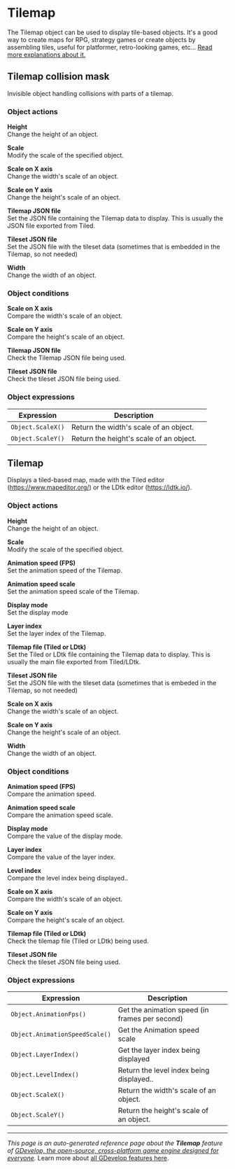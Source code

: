 # Tilemap

The Tilemap object can be used to display tile-based objects. It's a good way to create maps for RPG, strategy games or create objects by assembling tiles, useful for platformer, retro-looking games, etc... [Read more explanations about it.](https://wiki.gdevelop.io/gdevelop5/objects/tilemap)



## Tilemap collision mask 

Invisible object handling collisions with parts of a tilemap. 

### Object actions

**Height**  
Change the height of an object.

**Scale**  
Modify the scale of the specified object.

**Scale on X axis**  
Change the width's scale of an object.

**Scale on Y axis**  
Change the height's scale of an object.

**Tilemap JSON file**  
Set the JSON file containing the Tilemap data to display. This is usually the JSON file exported from Tiled.

**Tileset JSON file**  
Set the JSON file with the tileset data (sometimes that is embedded in the Tilemap, so not needed)

**Width**  
Change the width of an object.

### Object conditions

**Scale on X axis**  
Compare the width's scale of an object.

**Scale on Y axis**  
Compare the height's scale of an object.

**Tilemap JSON file**  
Check the Tilemap JSON file being used.

**Tileset JSON file**  
Check the tileset JSON file being used.

### Object expressions

| Expression | Description |  |
|-----|-----|-----|
| `Object.ScaleX()` | Return the width's scale of an object. ||
| `Object.ScaleY()` | Return the height's scale of an object. ||

## Tilemap 

Displays a tiled-based map, made with the Tiled editor (https://www.mapeditor.org/) or the LDtk editor (https://ldtk.io/). 

### Object actions

**Height**  
Change the height of an object.

**Scale**  
Modify the scale of the specified object.

**Animation speed (FPS)**  
Set the animation speed of the Tilemap.

**Animation speed scale**  
Set the animation speed scale of the Tilemap.

**Display mode**  
Set the display mode

**Layer index**  
Set the layer index of the Tilemap.

**Tilemap file (Tiled or LDtk)**  
Set the Tiled or LDtk file containing the Tilemap data to display. This is usually the main file exported from Tiled/LDtk.

**Tileset JSON file**  
Set the JSON file with the tileset data (sometimes that is embeded in the Tilemap, so not needed)

**Scale on X axis**  
Change the width's scale of an object.

**Scale on Y axis**  
Change the height's scale of an object.

**Width**  
Change the width of an object.

### Object conditions

**Animation speed (FPS)**  
Compare the animation speed.

**Animation speed scale**  
Compare the animation speed scale.

**Display mode**  
Compare the value of the display mode.

**Layer index**  
Compare the value of the layer index.

**Level index**  
Compare the level index being displayed..

**Scale on X axis**  
Compare the width's scale of an object.

**Scale on Y axis**  
Compare the height's scale of an object.

**Tilemap file (Tiled or LDtk)**  
Check the tilemap file (Tiled or LDtk) being used.

**Tileset JSON file**  
Check the tileset JSON file being used.

### Object expressions

| Expression | Description |  |
|-----|-----|-----|
| `Object.AnimationFps()` | Get the animation speed (in frames per second) ||
| `Object.AnimationSpeedScale()` | Get the Animation speed scale ||
| `Object.LayerIndex()` | Get the layer index being displayed ||
| `Object.LevelIndex()` | Return the level index being displayed.. ||
| `Object.ScaleX()` | Return the width's scale of an object. ||
| `Object.ScaleY()` | Return the height's scale of an object. ||

---
*This page is an auto-generated reference page about the **Tilemap** feature of [GDevelop, the open-source, cross-platform game engine designed for everyone](https://gdevelop.io/).* Learn more about [all GDevelop features here](/gdevelop5/all-features).
